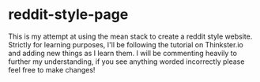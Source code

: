 # reddit-style-page
This is my attempt at using the mean stack to create a reddit style website. Strictly for learning purposes, I'll be following the tutorial on Thinkster.io and adding new things as I learn them.  I will be commenting heavily to further my understanding, if you see anything worded incorrectly please feel free to make changes! 


